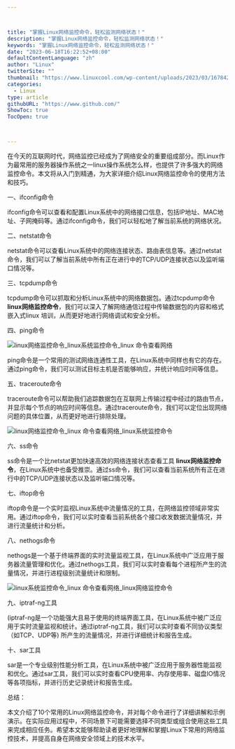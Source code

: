 ```yaml
---



title: "掌握Linux网络监控命令，轻松监测网络状态！"
description: "掌握Linux网络监控命令，轻松监测网络状态！"
keywords: "掌握Linux网络监控命令，轻松监测网络状态！"
date: "2023-06-18T16:22:52+08:00"
defaultContentLanguage: "zh"
author: "Linux"
twitterSite: ""
thumbnail: "https://www.linuxcool.com/wp-content/uploads/2023/03/1678428604844_0.png"
categories:
  - Linux
type: article
githubURL: "https://www.github.com/"
ShowToc: true
TocOpen: true



---
```


在今天的互联网时代，网络监控已经成为了网络安全的重要组成部分。而Linux作为最常用的服务器操作系统之一linux操作系统怎么样，也提供了许多强大的网络监控命令。本文将从入门到精通，为大家详细介绍Linux网络监控命令的使用方法和技巧。

一、ifconfig命令

ifconfig命令可以查看和配置Linux系统中的网络接口信息，包括IP地址、MAC地址、子网掩码等。通过ifconfig命令，我们可以轻松地了解当前系统的网络状况。

二、netstat命令

netstat命令可以查看Linux系统中的网络连接状态、路由表信息等。通过netstat命令，我们可以了解当前系统中所有正在进行中的TCP/UDP连接状态以及监听端口情况等。

三、tcpdump命令

tcpdump命令可以抓取和分析Linux系统中的网络数据包。通过tcpdump命令 **linux网络监控命令**，我们可以深入了解网络通信过程中传输数据包的内容和格式嵌入式linux 培训，从而更好地进行网络调试和安全分析。

四、ping命令

![linux网络监控命令_linux系统监控命令_linux 命令查看网络](https://www.linuxcool.com/wp-content/uploads/2023/03/1678428604844_0.png)

ping命令是一个常用的测试网络连通性工具，在Linux系统中同样也有它的存在。通过ping命令，我们可以测试目标主机是否能够响应，并统计响应时间等信息。

五、traceroute命令

traceroute命令可以帮助我们追踪数据包在互联网上传输过程中经过的路由节点，并显示每个节点的响应时间等信息。通过traceroute命令，我们可以定位出现网络问题的具体位置，从而更好地进行排除处理。

![linux网络监控命令_linux 命令查看网络_linux系统监控命令](https://www.linuxcool.com/wp-content/uploads/2023/03/1678428604844_1.png)

六、ss命令

ss命令是一个比netstat更加快速高效的网络连接状态查看工具 **linux网络监控命令**，在Linux系统中也备受推崇。通过ss命令，我们可以查看当前系统所有正在进行中的TCP/UDP连接状态以及监听端口情况等。

七、iftop命令

iftop命令是一个实时监视Linux系统中流量情况的工具，在网络监控领域非常实用。通过iftop命令，我们可以实时查看当前系统各个接口收发数据流量情况，并进行流量统计和分析。

八、nethogs命令

nethogs是一个基于终端界面的实时流量监视工具，在Linux系统中广泛应用于服务器流量管理和优化。通过nethogs工具，我们可以实时查看每个进程所产生的流量情况，并进行进程级别流量统计和限制。

![linux系统监控命令_linux 命令查看网络_linux网络监控命令](https://www.linuxcool.com/wp-content/uploads/2023/03/1678428604844_2.jpg)

九、iptraf-ng工具

(iptraf-ng是一个功能强大且易于使用的终端界面工具，在Linux系统中被广泛应用于实时流量监视和统计。通过iptraf-ng工具，我们可以实时查看不同协议类型（如TCP、UDP等) 所产生的流量情况，并进行详细统计和报告生成。

十、sar工具

sar是一个专业级别性能分析工具，在Linux系统中被广泛应用于服务器性能监视和优化。通过sar工具，我们可以实时查看CPU使用率、内存使用率、磁盘IO情况等各项指标，并进行历史记录统计和报告生成。

总结：

本文介绍了10个常用的Linux网络监控命令，并对每个命令进行了详细讲解和示例演示。在实际应用过程中，不同场景下可能需要选择不同类型或组合使用这些工具来完成相应任务。希望本文能够帮助读者更好地理解和掌握Linux下常用的网络监控技术，并提高自身在网络安全领域上的技术水平。